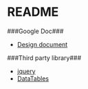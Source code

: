 # README #

###Google Doc###

* [Design document](https://docs.google.com/document/d/1z3vPLH_IVeW6_jUmNhj-xSZKosqih6JcDl9i-nKC2RQ/edit)

###Third party library###

* [jquery](https://jquery.com/)
* [DataTables](https://www.datatables.net/)